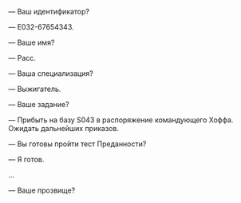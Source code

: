 &mdash; Ваш идентификатор?

&mdash; E032-67654343.

&mdash; Ваше имя?

&mdash; Расс.

&mdash; Ваша специализация?

&mdash; Выжигатель.

&mdash; Ваше задание?

&mdash; Прибыть на базу S043 в распоряжение командующего Хоффа.
Ожидать дальнейших приказов.

&mdash; Вы готовы пройти тест Преданности?

&mdash; Я готов.

...

&mdash; Ваше прозвище?


